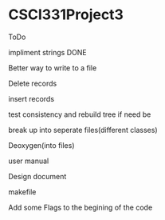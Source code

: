 # CSCI331Project3


ToDo

impliment strings DONE

Better way to write to a file

Delete records

insert records

test consistency and rebuild tree if need be

break up into seperate files(different classes)

Deoxygen(into files)

user manual

Design document

makefile

Add some Flags to the begining of the code

